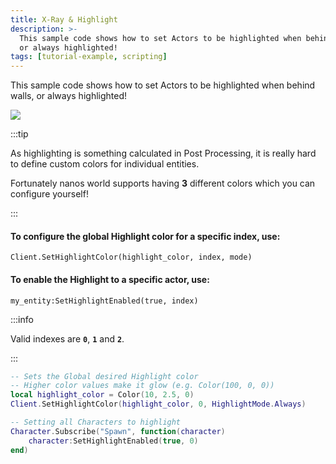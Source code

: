 ```yaml
---
title: X-Ray & Highlight
description: >-
  This sample code shows how to set Actors to be highlighted when behind walls,
  or always highlighted!
tags: [tutorial-example, scripting]
---
```



This sample code shows how to set Actors to be highlighted when behind walls, or always highlighted!

![](/img/docs/tutorials/xray.jpg)

:::tip

As highlighting is something calculated in Post Processing, it is really hard to define custom colors for individual entities.

Fortunately nanos world supports having **3** different colors which you can configure yourself!

:::

#### To configure the global Highlight color for a specific index, use:

`Client.SetHighlightColor(highlight_color, index, mode)`

#### To enable the Highlight to a specific actor, use:

`my_entity:SetHighlightEnabled(true, index)`

:::info

Valid indexes are **`0`**, **`1`** and **`2`**.

:::


```lua title="Client/Index.lua"
-- Sets the Global desired Highlight color
-- Higher color values make it glow (e.g. Color(100, 0, 0))
local highlight_color = Color(10, 2.5, 0)
Client.SetHighlightColor(highlight_color, 0, HighlightMode.Always)

-- Setting all Characters to highlight
Character.Subscribe("Spawn", function(character)
    character:SetHighlightEnabled(true, 0)
end)
```


